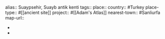 alias:: Suaypsehir, Suayb antik kenti
tags::
place::
country:: #Turkey 
place-type:: #[[ancient site]] 
project:: #[[Adam's Atlas]] 
nearest-town:: #Sanliurfa 
map-url::

-
-